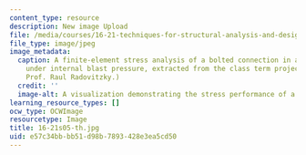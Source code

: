 ```yaml
---
content_type: resource
description: New image Upload
file: /media/courses/16-21-techniques-for-structural-analysis-and-design-spring-2005/e57c34bbbb51d98b7893428e3ea5cd50_16-21s05-th.jpg
file_type: image/jpeg
image_metadata:
  caption: A finite-element stress analysis of a bolted connection in a luggage container
    under internal blast pressure, extracted from the class term project. (Image by
    Prof. Raul Radovitzky.)
  credit: ''
  image-alt: A visualization demonstrating the stress performance of a luggage container.
learning_resource_types: []
ocw_type: OCWImage
resourcetype: Image
title: 16-21s05-th.jpg
uid: e57c34bb-bb51-d98b-7893-428e3ea5cd50
---
```

